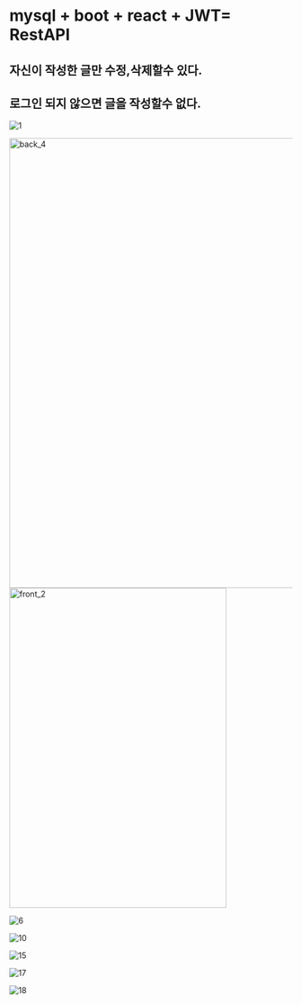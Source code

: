 
# mysql + boot + react  + JWT= RestAPI  #

## 자신이 작성한 글만 수정,삭제할수 있다. ##
## 로그인 되지 않으면 글을 작성할수 없다. ##

![1](https://github.com/user-attachments/assets/18ed45b3-2346-41c1-9da0-4fd5baaffd69)

<img width="549" height="800" alt="back_4" src="https://github.com/user-attachments/assets/59b07c87-a948-4a56-943e-3daa02dc3dce" />

<img width="386" height="569" alt="front_2" src="https://github.com/user-attachments/assets/08dc2f23-81db-4ea0-9023-df7138cc073f" />


![6](https://github.com/user-attachments/assets/52efd712-96ca-493f-8996-bb7999eb9664)

![10](https://github.com/user-attachments/assets/9054fdb0-522b-4059-9bb5-20ced1d537fa)

![15](https://github.com/user-attachments/assets/04a12f73-0df2-4db6-8dea-39a471865703)

![17](https://github.com/user-attachments/assets/ba04cda9-6f2d-42a1-9af2-f012bada3abb)

![18](https://github.com/user-attachments/assets/007b6e13-35b0-408d-bb8e-90dc59d15586)

